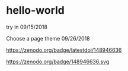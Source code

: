 # hello-world


try in 09/15/2018

Choose a page theme 09/26/2018

https://zenodo.org/badge/latestdoi/148946636

https://zenodo.org/badge/148946636.svg

